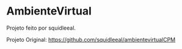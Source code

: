 # AmbienteVirtual

Projeto feito por squidleeal.

Projeto Original: https://github.com/squidleeal/ambientevirtualCPM
